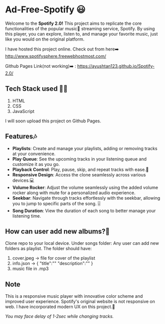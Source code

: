 # Ad-Free-Spotify 😃
Welcome to the **Spotify 2.0!** 
This project aims to replicate the core functionalities of the popular music🎵 streaming service, Spotify. By using this player, you can explore, listen to, and manage your favorite music, just like you would on the original platform.

I have hosted this project online. Check out from here➡️
http://www.spotifysphere.freewebhostmost.com/

Github Pages Link(not working)➡️ : https://ayushtan123.github.io/Spotify-2.0/

## Tech Stack used 👨‍💻
1. HTML
2. CSS
3. JavaScript

I will soon upload this project on Github Pages.

## Features🎶

* **Playlists**: Create and manage your playlists, adding or removing tracks at your convenience.
* **Play Queue**: See the upcoming tracks in your listening queue and customize it as you go.
* **Playback Control**: Play, pause, skip, and repeat tracks with ease.🎸
* **Responsive Design**: Access the clone seamlessly across various devices.💻
* **Volume Rocker**: Adjust the volume seamlessly using the added volume rocker along with mute for a personalized audio experience.
* **Seekbar**: Navigate through tracks effortlessly with the seekbar, allowing you to jump to specific parts of the song. 🎚️
* **Song Duration**: View the duration of each song to better manage your listening time.

## How can user add new albums?🎵
Clone repo to your local device. Under songs folder:
Any user can add new folders as playlist. The folder should have:
1. cover.jpeg -> file for cover of the playlist
2. info.json ->
{
  "title":"<add album name here>"
  "description":"<add album description here>"
}
3. music file in .mp3

## Note
This is a responsive music player with innovative color scheme and improved user experience.
Spotify's original website is not responsive on web. I have incorporated modern UX on this project.🎷

*You may face delay of 1-2sec while changing tracks.*


